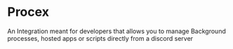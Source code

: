 # Procex
An Integration meant for developers that allows you to manage Background processes, hosted apps or scripts directly from a discord server
